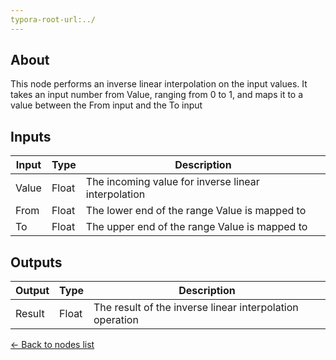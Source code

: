 ```yaml
---
typora-root-url:../
---
```


## About
This node performs an inverse linear interpolation on the input values. It takes an input number from Value, ranging from 0 to 1, and maps it to a value between the From input and the To input

## Inputs
Input | Type | Description
------------ | ------|-------
Value | Float | The incoming value for inverse linear interpolation
From | Float | The lower end of the range Value is mapped to
To | Float| The upper end of the range Value is mapped to

## Outputs
Output | Type| Description
------------ | -------|------
Result | Float | The result of the inverse linear interpolation operation

[<- Back to nodes list](Nodes)
